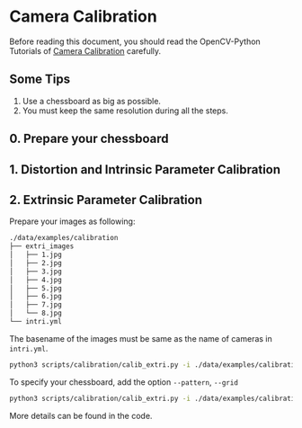 <!--
 * @Date: 2021-03-02 16:14:48
 * @Author: Qing Shuai
 * @LastEditors: Qing Shuai
 * @LastEditTime: 2021-03-27 21:56:34
 * @FilePath: /EasyMocap/scripts/calibration/Readme.md
-->
# Camera Calibration
Before reading this document, you should read the OpenCV-Python Tutorials of [Camera Calibration](https://docs.opencv.org/master/dc/dbb/tutorial_py_calibration.html) carefully.

## Some Tips
1. Use a chessboard as big as possible.
2. You must keep the same resolution during all the steps.

## 0. Prepare your chessboard

## 1. Distortion and Intrinsic Parameter Calibration


## 2. Extrinsic Parameter Calibration
Prepare your images as following:
```bash
./data/examples/calibration
├── extri_images
│   ├── 1.jpg
│   ├── 2.jpg
│   ├── 3.jpg
│   ├── 4.jpg
│   ├── 5.jpg
│   ├── 6.jpg
│   ├── 7.jpg
│   └── 8.jpg
└── intri.yml
```
The basename of the images must be same as the name of cameras in `intri.yml`.

```bash
python3 scripts/calibration/calib_extri.py -i ./data/examples/calibration/extri_images -o ./data/examples/calibration --debug
```
To specify your chessboard, add the option `--pattern`, `--grid`
```bash
python3 scripts/calibration/calib_extri.py -i ./data/examples/calibration/extri_images -o ./data/examples/calibration --debug --pattern 9,6 --grid 0.1
```
More details can be found in the code.